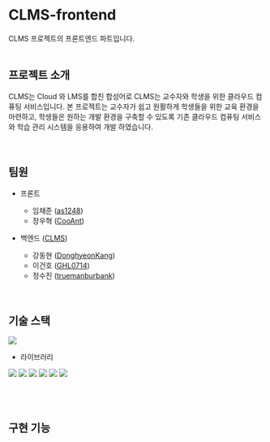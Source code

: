 # CLMS-frontend
CLMS 프로젝트의 프론트엔드 파트입니다.
<br/><br/>
## 프로젝트 소개
CLMS는 Cloud 와 LMS를 합친 합성어로 CLMS는 교수자와 학생을 위한 클라우드 컴퓨팅 서비스입니다.
본 프로젝트는 교수자가 쉽고 원활하게 학생들을 위한 교육 환경을 마련하고, 학생들은 원하는 개발 환경을 구축할 수 있도록 기존 클라우드 컴퓨팅 서비스와 학습 관리 시스템을 응용하여 개발 하였습니다. 
<br/><br/><br/>

## 팀원
- 프론트
  - 임채준 ([as1248](https://github.com/as1248))
  - 장우혁 ([CooAnt](https://github.com/CooAnt))

- 백엔드 ([CLMS](https://github.com/DonghyeonKang/CLMS))
  - 강동현 ([DonghyeonKang](https://github.com/DonghyeonKang))
  - 이건호 ([GHL0714](https://github.com/GHL0714))
  - 정수진 ([truemanburbank](https://github.com/truemanburbank))
<br/><br/><br/>

## 기술 스택
<img src="https://img.shields.io/badge/javascript-F7DF1E?style=for-the-badge&logo=javascript&logoColor=black">

- 라이브러리
<div>
  <img src="https://img.shields.io/badge/react-black?style=for-the-badge&logo=react&logoColor=61DAFB">
  <img src="https://img.shields.io/badge/axios-5A29E4?style=for-the-badge&logo=axios&logoColor=white">
  <img src="https://img.shields.io/badge/recoil-3578E5?style=for-the-badge&logo=recoil&logoColor=white">
  <img src="https://img.shields.io/badge/react router-CA4245?style=for-the-badge&logo=reactRouter&logoColor=white">
  <img src="https://img.shields.io/badge/MUI-007FFF?style=for-the-badge&logo=MUI&logoColor=white">
  <img src="https://img.shields.io/badge/styled component-DB7093?style=for-the-badge&logo=styledComponents&logoColor=white">
</div>
<br/><br/><br/>

## 구현 기능
